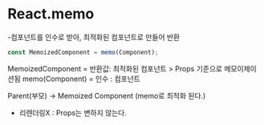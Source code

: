 # React.memo

-컴포넌트를 인수로 받아, 최적화된 컴포넌트로 만들어 반환

```js
const MemoizedComponent = memo(Component);
```

MemoizedComponent = 반환값: 최적화된 컴포넌트 > Props 기준으로 메모이제이션됨
memo(Component) = 인수 : 컴포넌트

Parent(부모) -> Memoized Component (memo로 최적화 된다.)

- 리렌더링X : Props는 변하지 않는다.
